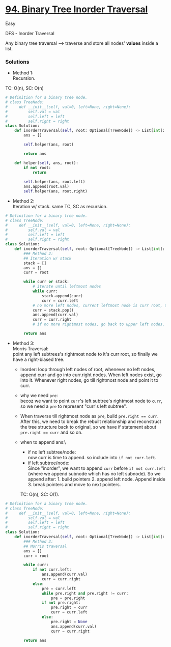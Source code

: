# [94. Binary Tree Inorder Traversal](https://leetcode.com/problems/binary-tree-inorder-traversal/submissions/1516250684/)

Easy

DFS - Inorder Traversal

Any binary tree traversal --> traverse and store all nodes' **values** inside a list.

### Solutions

- Method 1:\
Recursion.

TC: O(n), SC: O(n)

```python
# Definition for a binary tree node.
# class TreeNode:
#     def __init__(self, val=0, left=None, right=None):
#         self.val = val
#         self.left = left
#         self.right = right
class Solution:
    def inorderTraversal(self, root: Optional[TreeNode]) -> List[int]:
        ans = []

        self.helper(ans, root)

        return ans

    def helper(self, ans, root):
        if not root:
            return
        
        self.helper(ans, root.left)
        ans.append(root.val)
        self.helper(ans, root.right)
```

- Method 2:\
  Iteration w/ stack.
  same TC, SC as recursion.
```python
# Definition for a binary tree node.
# class TreeNode:
#     def __init__(self, val=0, left=None, right=None):
#         self.val = val
#         self.left = left
#         self.right = right
class Solution:
    def inorderTraversal(self, root: Optional[TreeNode]) -> List[int]:
        ### Method 2:
        ## Iteration w/ stack
        stack = []
        ans = []
        curr = root

        while curr or stack:
            # iterate until leftmost nodes
            while curr:
                stack.append(curr)
                curr = curr.left
            # no more left nodes, current leftmost node is curr root, then iterate this node's right nodes
            curr = stack.pop()
            ans.append(curr.val)
            curr = curr.right
            # if no more rightmost nodes, go back to upper left nodes.

        return ans
```

- Method 3:\
  Morris Traversal:\
  point any left subtrees's rightmost node to it's curr root, so finally we have a right-biased tree.
  - Inorder: loop through left nodes of root, whenever no left nodes, append curr and go into curr.right nodes. When left nodes exist, go into it. Whenever right nodes, go till rightmost node and point it to curr.
  - why we need `pre`:\
    becoz we want to point `curr`'s left subtree's rightmost node to `curr`, so we need a `pre` to represent "curr's left subtree".
  - When traverse till rightmost node as `pre`, build `pre.right == curr`.\
    After this, we need to break the rebuilt relationship and reconstruct the tree structure back to original, so we have if statement about `pre.right == curr` and so on.
  - when to append ans:\
    - if no left subtree/node: \
      now curr is time to append. so include into `if not curr.left`.
    - if left subtree/node:\
      Since "inorder", we want to append `curr` before `if not curr.left` (where we append subnode which has no left subnode). So we append after: 1. build pointers 2. append left node. Append inside 3. break pointers and move to next pointers.

    TC: O(n), SC: O(1).
```python
# Definition for a binary tree node.
# class TreeNode:
#     def __init__(self, val=0, left=None, right=None):
#         self.val = val
#         self.left = left
#         self.right = right
class Solution:
    def inorderTraversal(self, root: Optional[TreeNode]) -> List[int]:
        ### Method 3:
        ## Morris traversal
        ans = []
        curr = root

        while curr:
            if not curr.left:
                ans.append(curr.val)
                curr = curr.right
            else:
                pre = curr.left
                while pre.right and pre.right != curr:
                    pre = pre.right
                if not pre.right:
                    pre.right = curr
                    curr = curr.left
                else:
                    pre.right = None
                    ans.append(curr.val)
                    curr = curr.right

        return ans
```
